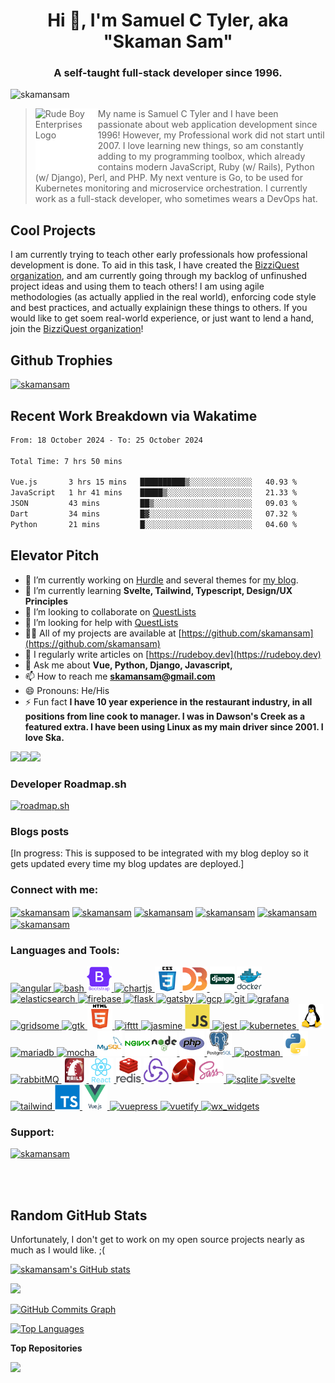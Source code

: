 <h1 align="center">Hi 👋, I'm Samuel C Tyler, aka "Skaman Sam"</h1>
<h3 align="center">A self-taught full-stack developer since 1996.</h3>

<p align="left"> <img src="https://komarev.com/ghpvc/?username=skamansam&label=Profile%20views&color=0e75b6&style=flat" alt="skamansam" /> </p>



> <div style="background-color: #ccc;" align="left" width="100" height="100">
>  <img src="https://rudeboy.dev/rbe_logo.gif" alt="Rude Boy Enterprises Logo" align="left" width="100" height="100" style="background-color: white;"/>
> </div>
>    My name is Samuel C Tyler and I have been passionate about
>    web application development since 1996! However, my
>    Professional work did not start until 2007. I love
>    learning new things, so am constantly adding to my
>    programming toolbox, which already contains modern JavaScript,
>    Ruby (w/ Rails), Python (w/ Django), Perl, and PHP. My
>    next venture is Go, to be used for Kubernetes monitoring
>    and microservice orchestration. I currently work as a 
>    full-stack developer, who sometimes wears a DevOps hat.

## Cool Projects
I am currently trying to teach other early professionals how professional development is done. 
To aid in this task, I have created the  [BizziQuest organization](https://github.com/organizations/BizziQuest), and am currently 
going through my backlog of unfinushed project ideas and using them to teach others! I am using
agile methodologies (as actually applied in the real world), enforcing code style and best practices,
and actually explainign these things to others. If you would like to get soem real-world experience,
or just want to lend a hand, join the [BizziQuest organization](https://github.com/organizations/BizziQuest)!

## Github Trophies
<p align="left"> <a href="https://github.com/ryo-ma/github-profile-trophy"><img src="https://github-profile-trophy.vercel.app/?username=skamansam&margin-w=15&margin-h=10&column=6&no-bg=true&no-frame=true&theme=discord" alt="skamansam" /></a> </p>

## Recent Work Breakdown via Wakatime
<!--START_SECTION:waka-->

```txt
From: 18 October 2024 - To: 25 October 2024

Total Time: 7 hrs 50 mins

Vue.js       3 hrs 15 mins   ██████████▒░░░░░░░░░░░░░░   40.93 %
JavaScript   1 hr 41 mins    █████▒░░░░░░░░░░░░░░░░░░░   21.33 %
JSON         43 mins         ██▒░░░░░░░░░░░░░░░░░░░░░░   09.03 %
Dart         34 mins         █▓░░░░░░░░░░░░░░░░░░░░░░░   07.32 %
Python       21 mins         █░░░░░░░░░░░░░░░░░░░░░░░░   04.60 %
```

<!--END_SECTION:waka-->

## Elevator Pitch
- 🔭 I’m currently working on [Hurdle](https://github.com/skamansam/hurdle) and several themes for [my blog](https://rudeboy.dev).
- 🌱 I’m currently learning **Svelte, Tailwind, Typescript, Design/UX Principles**
- 👯 I’m looking to collaborate on [QuestLists](https://github.com/BizziQuest/QuestListsFB)
- 🤝 I’m looking for help with [QuestLists](https://github.com/BizziQuest/QuestListsFB)
- 👨‍💻 All of my projects are available at [https://github.com/skamansam](https://github.com/skamansam)
- 📝 I regularly write articles on [https://rudeboy.dev](https://rudeboy.dev)
- 💬 Ask me about **Vue, Python, Django, Javascript,**
- 📫 How to reach me **skamansam@gmail.com**
- 😄 Pronouns: He/His
- ⚡ Fun fact **I have 10 year experience in the restaurant industry, in all positions from line cook to manager. I was in Dawson's Creek as a featured extra. I have been using Linux as my main driver since 2001. I love Ska.**


<a href="https://www.github.com/skamansam" target="_blank" rel="noreferrer"><img
src="https://img.shields.io/github/followers/skamansam?logo=github&style=for-the-badge&color=a855f7&labelColor=1c1917" /></a><a href="https://www.twitter.com/skamansam" target="_blank" rel="noreferrer"><img
src="https://img.shields.io/twitter/follow/skamansam?logo=twitter&style=for-the-badge&color=a855f7&labelColor=1c1917"
/></a><a href="https://www.twitch.tv/skamansam" target="_blank" rel="noreferrer"><img
src="https://img.shields.io/twitch/status/skamansam?logo=twitchsx&style=for-the-badge&color=a855f7&labelColor=1c1917&label=TWITCH+STATUS" /></a>

### Developer Roadmap.sh

[![roadmap.sh](https://roadmap.sh/card/tall/670f2a24791f57dd602d4dad?variant=dark)](https://roadmap.sh)

### Blogs posts
<!-- BLOG-POST-LIST:START -->
[In progress: This is supposed to be integrated with my blog deploy so it gets updated every time my blog updates are deployed.]
<!-- BLOG-POST-LIST:END -->

<h3 align="left">Connect with me:</h3>
<p align="left">
<a href="https://codepen.io/skamansam" target="blank"><img align="center" src="https://raw.githubusercontent.com/rahuldkjain/github-profile-readme-generator/master/src/images/icons/Social/codepen.svg" alt="skamansam" height="30" width="40" /></a>
<a href="https://dev.to/skamansam" target="blank"><img align="center" src="https://raw.githubusercontent.com/rahuldkjain/github-profile-readme-generator/master/src/images/icons/Social/devto.svg" alt="skamansam" height="30" width="40" /></a>
<a href="https://linkedin.com/in/skamansam" target="blank"><img align="center" src="https://raw.githubusercontent.com/rahuldkjain/github-profile-readme-generator/master/src/images/icons/Social/linked-in-alt.svg" alt="skamansam" height="30" width="40" /></a>
<a href="https://stackoverflow.com/users/skamansam" target="blank"><img align="center" src="https://raw.githubusercontent.com/rahuldkjain/github-profile-readme-generator/master/src/images/icons/Social/stack-overflow.svg" alt="skamansam" height="30" width="40" /></a>
<a href="https://fb.com/skamansam" target="blank"><img align="center" src="https://raw.githubusercontent.com/rahuldkjain/github-profile-readme-generator/master/src/images/icons/Social/facebook.svg" alt="skamansam" height="30" width="40" /></a>
<a href="https://www.youtube.com/c/skamansam" target="blank"><img align="center" src="https://raw.githubusercontent.com/rahuldkjain/github-profile-readme-generator/master/src/images/icons/Social/youtube.svg" alt="skamansam" height="30" width="40" /></a>
</p>

<h3 align="left">Languages and Tools:</h3>
<p align="left"> <a href="https://angular.io" target="_blank" rel="noreferrer"> <img src="https://angular.io/assets/images/logos/angular/angular.svg" alt="angular" width="40" height="40"/> </a> <a href="https://www.gnu.org/software/bash/" target="_blank" rel="noreferrer"> <img src="https://www.vectorlogo.zone/logos/gnu_bash/gnu_bash-icon.svg" alt="bash" width="40" height="40"/> </a> <a href="https://getbootstrap.com" target="_blank" rel="noreferrer"> <img src="https://raw.githubusercontent.com/devicons/devicon/master/icons/bootstrap/bootstrap-plain-wordmark.svg" alt="bootstrap" width="40" height="40"/> </a> <a href="https://www.chartjs.org" target="_blank" rel="noreferrer"> <img src="https://www.chartjs.org/media/logo-title.svg" alt="chartjs" width="40" height="40"/> </a> <a href="https://www.w3schools.com/css/" target="_blank" rel="noreferrer"> <img src="https://raw.githubusercontent.com/devicons/devicon/master/icons/css3/css3-original-wordmark.svg" alt="css3" width="40" height="40"/> </a> <a href="https://d3js.org/" target="_blank" rel="noreferrer"> <img src="https://raw.githubusercontent.com/devicons/devicon/master/icons/d3js/d3js-original.svg" alt="d3js" width="40" height="40"/> </a> <a href="https://www.djangoproject.com/" target="_blank" rel="noreferrer"> <img src="https://raw.githubusercontent.com/devicons/devicon/master/icons/django/django-original.svg" alt="django" width="40" height="40"/> </a> <a href="https://www.docker.com/" target="_blank" rel="noreferrer"> <img src="https://raw.githubusercontent.com/devicons/devicon/master/icons/docker/docker-original-wordmark.svg" alt="docker" width="40" height="40"/> </a> <a href="https://www.elastic.co" target="_blank" rel="noreferrer"> <img src="https://www.vectorlogo.zone/logos/elastic/elastic-icon.svg" alt="elasticsearch" width="40" height="40"/> </a> <a href="https://firebase.google.com/" target="_blank" rel="noreferrer"> <img src="https://www.vectorlogo.zone/logos/firebase/firebase-icon.svg" alt="firebase" width="40" height="40"/> </a> <a href="https://flask.palletsprojects.com/" target="_blank" rel="noreferrer"> <img src="https://www.vectorlogo.zone/logos/pocoo_flask/pocoo_flask-icon.svg" alt="flask" width="40" height="40"/> </a> <a href="https://www.gatsbyjs.com/" target="_blank" rel="noreferrer"> <img src="https://www.vectorlogo.zone/logos/gatsbyjs/gatsbyjs-icon.svg" alt="gatsby" width="40" height="40"/> </a> <a href="https://cloud.google.com" target="_blank" rel="noreferrer"> <img src="https://www.vectorlogo.zone/logos/google_cloud/google_cloud-icon.svg" alt="gcp" width="40" height="40"/> </a> <a href="https://git-scm.com/" target="_blank" rel="noreferrer"> <img src="https://www.vectorlogo.zone/logos/git-scm/git-scm-icon.svg" alt="git" width="40" height="40"/> </a> <a href="https://grafana.com" target="_blank" rel="noreferrer"> <img src="https://www.vectorlogo.zone/logos/grafana/grafana-icon.svg" alt="grafana" width="40" height="40"/> </a> <a href="https://gridsome.org/" target="_blank" rel="noreferrer"> <img src="https://www.vectorlogo.zone/logos/gridsome/gridsome-icon.svg" alt="gridsome" width="40" height="40"/> </a> <a href="https://www.gtk.org/" target="_blank" rel="noreferrer"> <img src="https://upload.wikimedia.org/wikipedia/commons/7/71/GTK_logo.svg" alt="gtk" width="40" height="40"/> </a> <a href="https://www.w3.org/html/" target="_blank" rel="noreferrer"> <img src="https://raw.githubusercontent.com/devicons/devicon/master/icons/html5/html5-original-wordmark.svg" alt="html5" width="40" height="40"/> </a> <a href="https://ifttt.com/" target="_blank" rel="noreferrer"> <img src="https://www.vectorlogo.zone/logos/ifttt/ifttt-ar21.svg" alt="ifttt" width="40" height="40"/> </a> <a href="https://jasmine.github.io/" target="_blank" rel="noreferrer"> <img src="https://www.vectorlogo.zone/logos/jasmine/jasmine-icon.svg" alt="jasmine" width="40" height="40"/> </a> <a href="https://developer.mozilla.org/en-US/docs/Web/JavaScript" target="_blank" rel="noreferrer"> <img src="https://raw.githubusercontent.com/devicons/devicon/master/icons/javascript/javascript-original.svg" alt="javascript" width="40" height="40"/> </a> <a href="https://jestjs.io" target="_blank" rel="noreferrer"> <img src="https://www.vectorlogo.zone/logos/jestjsio/jestjsio-icon.svg" alt="jest" width="40" height="40"/> </a> <a href="https://kubernetes.io" target="_blank" rel="noreferrer"> <img src="https://www.vectorlogo.zone/logos/kubernetes/kubernetes-icon.svg" alt="kubernetes" width="40" height="40"/> </a> <a href="https://www.linux.org/" target="_blank" rel="noreferrer"> <img src="https://raw.githubusercontent.com/devicons/devicon/master/icons/linux/linux-original.svg" alt="linux" width="40" height="40"/> </a> <a href="https://mariadb.org/" target="_blank" rel="noreferrer"> <img src="https://www.vectorlogo.zone/logos/mariadb/mariadb-icon.svg" alt="mariadb" width="40" height="40"/> </a> <a href="https://mochajs.org" target="_blank" rel="noreferrer"> <img src="https://www.vectorlogo.zone/logos/mochajs/mochajs-icon.svg" alt="mocha" width="40" height="40"/> </a> <a href="https://www.mysql.com/" target="_blank" rel="noreferrer"> <img src="https://raw.githubusercontent.com/devicons/devicon/master/icons/mysql/mysql-original-wordmark.svg" alt="mysql" width="40" height="40"/> </a> <a href="https://www.nginx.com" target="_blank" rel="noreferrer"> <img src="https://raw.githubusercontent.com/devicons/devicon/master/icons/nginx/nginx-original.svg" alt="nginx" width="40" height="40"/> </a> <a href="https://nodejs.org" target="_blank" rel="noreferrer"> <img src="https://raw.githubusercontent.com/devicons/devicon/master/icons/nodejs/nodejs-original-wordmark.svg" alt="nodejs" width="40" height="40"/> </a> <a href="https://www.php.net" target="_blank" rel="noreferrer"> <img src="https://raw.githubusercontent.com/devicons/devicon/master/icons/php/php-original.svg" alt="php" width="40" height="40"/> </a> <a href="https://www.postgresql.org" target="_blank" rel="noreferrer"> <img src="https://raw.githubusercontent.com/devicons/devicon/master/icons/postgresql/postgresql-original-wordmark.svg" alt="postgresql" width="40" height="40"/> </a> <a href="https://postman.com" target="_blank" rel="noreferrer"> <img src="https://www.vectorlogo.zone/logos/getpostman/getpostman-icon.svg" alt="postman" width="40" height="40"/> </a> <a href="https://www.python.org" target="_blank" rel="noreferrer"> <img src="https://raw.githubusercontent.com/devicons/devicon/master/icons/python/python-original.svg" alt="python" width="40" height="40"/> </a> <a href="https://www.rabbitmq.com" target="_blank" rel="noreferrer"> <img src="https://www.vectorlogo.zone/logos/rabbitmq/rabbitmq-icon.svg" alt="rabbitMQ" width="40" height="40"/> </a> <a href="https://rubyonrails.org" target="_blank" rel="noreferrer"> <img src="https://raw.githubusercontent.com/devicons/devicon/master/icons/rails/rails-original-wordmark.svg" alt="rails" width="40" height="40"/> </a> <a href="https://reactjs.org/" target="_blank" rel="noreferrer"> <img src="https://raw.githubusercontent.com/devicons/devicon/master/icons/react/react-original-wordmark.svg" alt="react" width="40" height="40"/> </a> <a href="https://redis.io" target="_blank" rel="noreferrer"> <img src="https://raw.githubusercontent.com/devicons/devicon/master/icons/redis/redis-original-wordmark.svg" alt="redis" width="40" height="40"/> </a> <a href="https://redux.js.org" target="_blank" rel="noreferrer"> <img src="https://raw.githubusercontent.com/devicons/devicon/master/icons/redux/redux-original.svg" alt="redux" width="40" height="40"/> </a> <a href="https://www.ruby-lang.org/en/" target="_blank" rel="noreferrer"> <img src="https://raw.githubusercontent.com/devicons/devicon/master/icons/ruby/ruby-original.svg" alt="ruby" width="40" height="40"/> </a> <a href="https://sass-lang.com" target="_blank" rel="noreferrer"> <img src="https://raw.githubusercontent.com/devicons/devicon/master/icons/sass/sass-original.svg" alt="sass" width="40" height="40"/> </a> <a href="https://www.sqlite.org/" target="_blank" rel="noreferrer"> <img src="https://www.vectorlogo.zone/logos/sqlite/sqlite-icon.svg" alt="sqlite" width="40" height="40"/> </a> <a href="https://svelte.dev" target="_blank" rel="noreferrer"> <img src="https://upload.wikimedia.org/wikipedia/commons/1/1b/Svelte_Logo.svg" alt="svelte" width="40" height="40"/> </a> <a href="https://tailwindcss.com/" target="_blank" rel="noreferrer"> <img src="https://www.vectorlogo.zone/logos/tailwindcss/tailwindcss-icon.svg" alt="tailwind" width="40" height="40"/> </a> <a href="https://www.typescriptlang.org/" target="_blank" rel="noreferrer"> <img src="https://raw.githubusercontent.com/devicons/devicon/master/icons/typescript/typescript-original.svg" alt="typescript" width="40" height="40"/> </a> <a href="https://vuejs.org/" target="_blank" rel="noreferrer"> <img src="https://raw.githubusercontent.com/devicons/devicon/master/icons/vuejs/vuejs-original-wordmark.svg" alt="vuejs" width="40" height="40"/> </a> <a href="https://vuepress.vuejs.org/" target="_blank" rel="noreferrer"> <img src="https://raw.githubusercontent.com/AliasIO/wappalyzer/master/src/drivers/webextension/images/icons/VuePress.svg" alt="vuepress" width="40" height="40"/> </a> <a href="https://vuetifyjs.com/en/" target="_blank" rel="noreferrer"> <img src="https://bestofjs.org/logos/vuetify.svg" alt="vuetify" width="40" height="40"/> </a> <a href="https://www.wxwidgets.org/" target="_blank" rel="noreferrer"> <img src="https://upload.wikimedia.org/wikipedia/commons/b/bb/WxWidgets.svg" alt="wx_widgets" width="40" height="40"/> </a> </p>

<h3 align="left">Support:</h3>
<p><a href="https://www.buymeacoffee.com/skamansam"><img src="https://cdn.buymeacoffee.com/buttons/v2/default-yellow.png" height="50" width="210" alt="skamansam" /></a></p><br><br>

## Random GitHub Stats

Unfortunately, I don't get to work on my open source projects nearly as much as I would like. ;(

<a href="http://www.github.com/skamansam"><img src="https://github-readme-stats.vercel.app/api?username=skamansam&show_icons=true&hide=&count_private=true&title_color=a855f7&text_color=ffffff&icon_color=a855f7&bg_color=1c1917&hide_border=true&show_icons=true" alt="skamansam's GitHub stats" /></a>

<a href="http://www.github.com/skamansam"><img src="https://github-readme-streak-stats.herokuapp.com/?user=skamansam&stroke=ffffff&background=1c1917&ring=a855f7&fire=a855f7&currStreakNum=ffffff&currStreakLabel=a855f7&sideNums=ffffff&sideLabels=ffffff&dates=ffffff&hide_border=true" /></a>

<a href="http://www.github.com/skamansam"><img src="https://github-readme-activity-graph.cyclic.app/graph?username=skamansam&bg_color=1c1917&color=ffffff&line=a855f7&point=ffffff&area_color=1c1917&area=true&hide_border=true&custom_title=GitHub%20Commits%20Graph" alt="GitHub Commits Graph" /></a>

<a href="https://github.com/skamansam" align="left"><img src="https://github-readme-stats.vercel.app/api/top-langs/?username=skamansam&langs_count=10&title_color=a855f7&text_color=ffffff&icon_color=a855f7&bg_color=1c1917&hide_border=true&locale=en&custom_title=Top%20%Languages" alt="Top Languages" /></a>

<b>Top Repositories</b>

<div width="100%" align="center"><a href="https://github.com/skamansam/skamansam.github.io" align="left"><img align="left" width="45%" src="https://github-readme-stats.vercel.app/api/pin/?username=skamansam&repo=skamansam.github.io&title_color=a855f7&text_color=ffffff&icon_color=a855f7&bg_color=1c1917&hide_border=true&locale=en" /></a></div><br /><br /><br /><br /><br /><br /><br />


